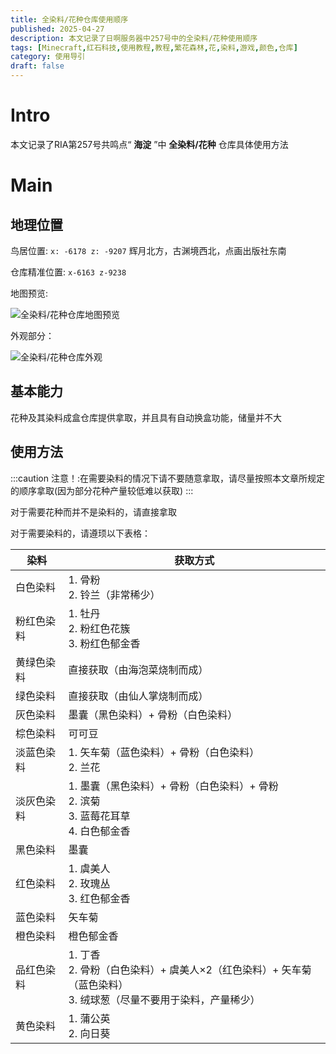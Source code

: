 ```yaml
---
title: 全染料/花种仓库使用顺序
published: 2025-04-27
description: 本文记录了日啊服务器中257号中的全染料/花种使用顺序
tags: [Minecraft,红石科技,使用教程,教程,繁花森林,花,染料,游戏,颜色,仓库]
category: 使用导引
draft: false
---
```


# Intro
本文记录了RIA第257号共鸣点“ **海淀** ”中 **全染料/花种** 仓库具体使用方法

# Main
## 地理位置
鸟居位置: `x: -6178 z: -9207` 辉月北方，古渊境西北，点画出版社东南

仓库精准位置: `x-6163 z-9238` 

地图预览:

<img src="https://i0.hdslb.com/bfs/article/c7ff67ff56190a1faf1d52bf0d064d13452972510.png" referrerpolicy="no-referrer" alt="全染料/花种仓库地图预览">

外观部分：

<img src="https://i0.hdslb.com/bfs/article/165d9aef97be6df46d2b482b603454fe452972510.png" referrerpolicy="no-referrer" alt="全染料/花种仓库外观">

## 基本能力
花种及其染料成盒仓库提供拿取，并且具有自动换盒功能，储量并不大

## 使用方法
:::caution
注意！:在需要染料的情况下请不要随意拿取，请尽量按照本文章所规定的顺序拿取(因为部分花种产量较低难以获取)
:::

对于需要花种而并不是染料的，请直接拿取

对于需要染料的，请遵顼以下表格：

| 染料            | 获取方式 |
|-----------------|---------|
| 白色染料        | 1. 骨粉<br>2. 铃兰（非常稀少） |
| 粉红色染料      | 1. 牡丹<br>2. 粉红色花簇<br>3. 粉红色郁金香 |
| 黄绿色染料      | 直接获取（由海泡菜烧制而成） |
| 绿色染料        | 直接获取（由仙人掌烧制而成） |
| 灰色染料        | 墨囊（黑色染料）+ 骨粉（白色染料） |
| 棕色染料        | 可可豆 |
| 淡蓝色染料      | 1. 矢车菊（蓝色染料）+ 骨粉（白色染料）<br>2. 兰花 |
| 淡灰色染料      | 1. 墨囊（黑色染料）+ 骨粉（白色染料）+ 骨粉<br>2. 滨菊<br>3. 蓝莓花耳草<br>4. 白色郁金香 |
| 黑色染料        | 墨囊 |
| 红色染料        | 1. 虞美人<br>2. 玫瑰丛<br>3. 红色郁金香 |
| 蓝色染料        | 矢车菊 |
| 橙色染料        | 橙色郁金香 |
| 品红色染料      | 1. 丁香<br>2. 骨粉（白色染料）+ 虞美人×2（红色染料）+ 矢车菊（蓝色染料）<br>3. 绒球葱（尽量不要用于染料，产量稀少） |
| 黄色染料        | 1. 蒲公英<br>2. 向日葵 |
